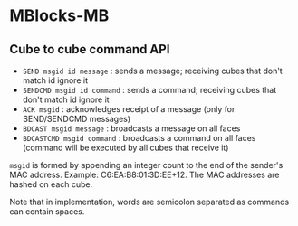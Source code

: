 # MBlocks-MB

## Cube to cube command API

- `SEND msgid id message`     :       sends a message; receiving cubes that don't match id ignore it
- `SENDCMD msgid id command`  :       sends a command; receiving cubes that don't match id ignore it
- `ACK msgid`                     :       acknowledges receipt of a message (only for SEND/SENDCMD messages)
- `BDCAST msgid message`        :       broadcasts a message on all faces
- `BDCASTCMD msgid command`     :       broadcasts a command on all faces (command will be executed by all cubes that receive it)

`msgid` is formed by appending an integer count to the end of the sender's MAC address. Example: C6:EA:B8:01:3D:EE+12. The MAC addresses are hashed on each cube.

Note that in implementation, words are semicolon separated as commands can contain spaces.

